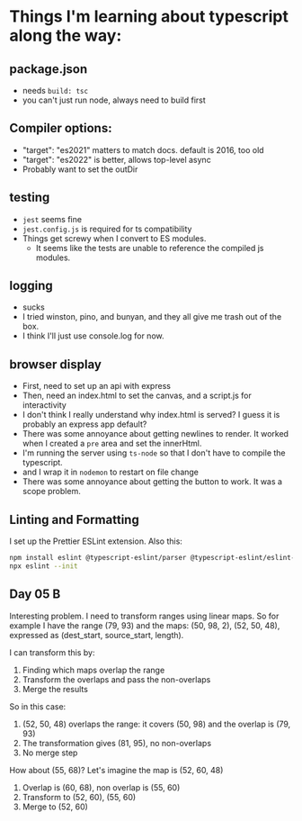 # Things I'm learning about typescript along the way:

## package.json

- needs `build: tsc`
- you can't just run node, always need to build first

## Compiler options:

- "target": "es2021" matters to match docs. default is 2016, too old
- "target": "es2022" is better, allows top-level async
- Probably want to set the outDir

## testing

- `jest` seems fine
- `jest.config.js` is required for ts compatibility
- Things get screwy when I convert to ES modules.
  - It seems like the tests are unable to reference the compiled js modules.

## logging

- sucks
- I tried winston, pino, and bunyan, and they all give me trash out of the box.
- I think I'll just use console.log for now.

## browser display

- First, need to set up an api with express
- Then, need an index.html to set the canvas, and a script.js for interactivity
- I don't think I really understand why index.html is served? I guess it is probably an express app default?
- There was some annoyance about getting newlines to render. It worked when I created a `pre` area and set the innerHtml.
- I'm running the server using `ts-node` so that I don't have to compile the typescript.
- and I wrap it in `nodemon` to restart on file change
- There was some annoyance about getting the button to work. It was a scope problem.

## Linting and Formatting

I set up the Prettier ESLint extension.
Also this:

```bash
npm install eslint @typescript-eslint/parser @typescript-eslint/eslint-plugin --save-dev
npx eslint --init
```

## Day 05 B

Interesting problem. I need to transform ranges using linear maps.
So for example I have the range (79, 93)
and the maps: (50, 98, 2), (52, 50, 48), expressed as (dest_start, source_start, length).

I can transform this by:

1. Finding which maps overlap the range
2. Transform the overlaps and pass the non-overlaps
3. Merge the results

So in this case:

1. (52, 50, 48) overlaps the range: it covers (50, 98) and the overlap is (79, 93)
2. The transformation gives (81, 95), no non-overlaps
3. No merge step

How about (55, 68)? Let's imagine the map is (52, 60, 48)

1. Overlap is (60, 68), non overlap is (55, 60)
2. Transform to (52, 60), (55, 60)
3. Merge to (52, 60)
